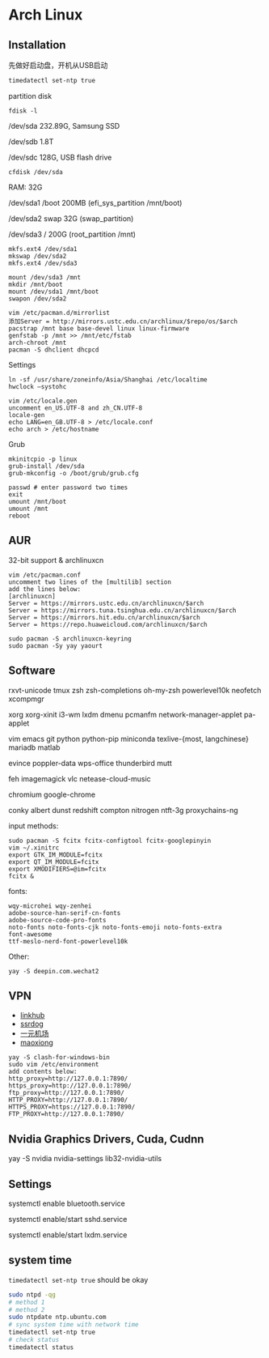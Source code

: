# Arch Linux

## Installation

先做好启动盘，开机从USB启动

```sh
timedatectl set-ntp true
```

partition disk

```fdisk -l```

/dev/sda 232.89G, Samsung SSD

/dev/sdb 1.8T

/dev/sdc 128G, USB flash drive


```cfdisk /dev/sda```

RAM: 32G

/dev/sda1 /boot 200MB (efi_sys_partition /mnt/boot)

/dev/sda2 swap 32G (swap_partition)

/dev/sda3 / 200G (root_partition /mnt)

```
mkfs.ext4 /dev/sda1
mkswap /dev/sda2
mkfs.ext4 /dev/sda3

mount /dev/sda3 /mnt
mkdir /mnt/boot
mount /dev/sda1 /mnt/boot
swapon /dev/sda2
```

```
vim /etc/pacman.d/mirrorlist
添加Server = http://mirrors.ustc.edu.cn/archlinux/$repo/os/$arch
pacstrap /mnt base base-devel linux linux-firmware
genfstab -p /mnt >> /mnt/etc/fstab
arch-chroot /mnt
pacman -S dhclient dhcpcd
```
Settings
```
ln -sf /usr/share/zoneinfo/Asia/Shanghai /etc/localtime
hwclock —systohc

vim /etc/locale.gen
uncomment en_US.UTF-8 and zh_CN.UTF-8
locale-gen
echo LANG=en_GB.UTF-8 > /etc/locale.conf
echo arch > /etc/hostname
```
Grub
```
mkinitcpio -p linux
grub-install /dev/sda
grub-mkconfig -o /boot/grub/grub.cfg

passwd # enter password two times
exit
umount /mnt/boot
umount /mnt
reboot
```

## AUR

32-bit support & archlinuxcn
```
vim /etc/pacman.conf
uncomment two lines of the [multilib] section
add the lines below:
[archlinuxcn]
Server = https://mirrors.ustc.edu.cn/archlinuxcn/$arch
Server = https://mirrors.tuna.tsinghua.edu.cn/archlinuxcn/$arch
Server = https://mirrors.hit.edu.cn/archlinuxcn/$arch
Server = https://repo.huaweicloud.com/archlinuxcn/$arch

sudo pacman -S archlinuxcn-keyring
sudo pacman -Sy yay yaourt
```
## Software

rxvt-unicode tmux zsh zsh-completions oh-my-zsh powerlevel10k neofetch xcompmgr

xorg xorg-xinit i3-wm lxdm dmenu pcmanfm network-manager-applet pa-applet

vim emacs git python python-pip miniconda texlive-{most, langchinese} mariadb matlab

evince poppler-data wps-office thunderbird mutt

feh imagemagick vlc netease-cloud-music

chromium google-chrome

conky albert dunst redshift compton nitrogen ntft-3g proxychains-ng

input methods:
```
sudo pacman -S fcitx fcitx-configtool fcitx-googlepinyin
vim ~/.xinitrc
export GTK_IM_MODULE=fcitx
export QT_IM_MODULE=fcitx
export XMODIFIERS=@im=fcitx
fcitx &
```

fonts:
```
wqy-microhei wqy-zenhei
adobe-source-han-serif-cn-fonts
adobe-source-code-pro-fonts
noto-fonts noto-fonts-cjk noto-fonts-emoji noto-fonts-extra
font-awesome
ttf-meslo-nerd-font-powerlevel10k
```

Other:
```
yay -S deepin.com.wechat2
```

## VPN

- [linkhub](https://linkhub.mobi/)
- [ssrdog](https://ssrdog111.com/#/)
- [一元机场](https://一元机场.com/)
- [maoxiong](https://linxing.maoxiong.cloud/)


```
yay -S clash-for-windows-bin
sudo vim /etc/environment
add contents below:
http_proxy=http://127.0.0.1:7890/
https_proxy=http://127.0.0.1:7890/
ftp_proxy=http://127.0.0.1:7890/
HTTP_PROXY=http://127.0.0.1:7890/
HTTPS_PROXY=https://127.0.0.1:7890/
FTP_PROXY=http://127.0.0.1:7890/
```

## Nvidia Graphics Drivers, Cuda, Cudnn

yay -S nvidia nvidia-settings lib32-nvidia-utils

## Settings

systemctl enable bluetooth.service

systemctl enable/start sshd.service

systemctl enable/start lxdm.service

## system time

```timedatectl set-ntp true``` should be okay

```sh
sudo ntpd -qg
# method 1
# method 2
sudo ntpdate ntp.ubuntu.com
# sync system time with network time
timedatectl set-ntp true
# check status
timedatectl status
```
